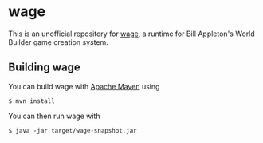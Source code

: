 wage
====

This is an unofficial repository for [wage](http://code.google.com/p/wage-engine/), a runtime for Bill Appleton's World Builder game creation system.

Building wage
-------------

You can build wage with [Apache Maven](http://maven.apache.org) using

`$ mvn install`

You can then run wage with

`$ java -jar target/wage-snapshot.jar`
